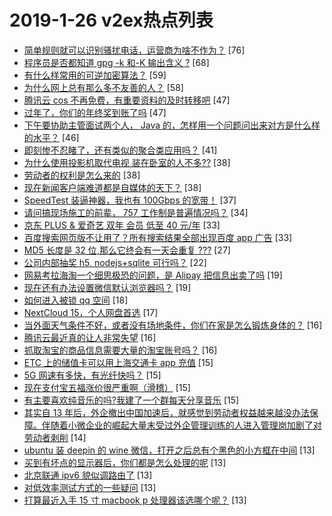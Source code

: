 # 2019-1-26 v2ex热点列表

+ [简单规则就可以识别骚扰电话，运营商为啥不作为？](https://www.v2ex.com/t/530755#reply76) [76]
+ [程序员是否都知道 gpg -k 和-K 输出含义 ?](https://www.v2ex.com/t/530782#reply68) [68]
+ [有什么样常用的可逆加密算法？](https://www.v2ex.com/t/530756#reply59) [59]
+ [为什么网上总有那么多不友善的人？](https://www.v2ex.com/t/530828#reply58) [58]
+ [腾讯云 cos 不再免费，有重要资料的及时转移吧](https://www.v2ex.com/t/530772#reply47) [47]
+ [过年了，你们的年终奖到账了吗](https://www.v2ex.com/t/530820#reply47) [47]
+ [下午要协助主管面试两个人， Java 的，怎样用一个问题问出来对方是什么样的水平？](https://www.v2ex.com/t/530811#reply46) [46]
+ [即刻惨不忍睹了，还有类似的聚合类应用吗？](https://www.v2ex.com/t/530799#reply41) [41]
+ [为什么使用投影机取代电视 装在卧室的人不多??](https://www.v2ex.com/t/530764#reply38) [38]
+ [劳动者的权利是怎么来的](https://www.v2ex.com/t/530813#reply38) [38]
+ [现在新闻客户端难道都是自媒体的天下？](https://www.v2ex.com/t/530875#reply38) [38]
+ [SpeedTest 装逼神器，我也有 100Gbps 的宽带！](https://www.v2ex.com/t/530797#reply37) [37]
+ [请问搞现场施工的前辈， 757 工作制是普遍情况吗？](https://www.v2ex.com/t/530840#reply34) [34]
+ [京东 PLUS & 爱奇艺 双年 会员 低至 40 元/年](https://www.v2ex.com/t/530767#reply33) [33]
+ [百度搜索网页版不让用了？所有搜索结果全部出现百度 app 广告](https://www.v2ex.com/t/530809#reply33) [33]
+ [MD5 长度是 32 位,那么它终会有一天会重复 ???](https://www.v2ex.com/t/530766#reply27) [27]
+ [公司内部抽奖 h5, nodejs+sqlite 可行吗？](https://www.v2ex.com/t/530779#reply22) [22]
+ [网易考拉海淘一个细思极恐的问题，是 Alipay 把信息出卖了吗](https://www.v2ex.com/t/530754#reply19) [19]
+ [现在还有办法设置微信默认浏览器吗？](https://www.v2ex.com/t/530789#reply19) [19]
+ [如何进入被锁 qq 空间](https://www.v2ex.com/t/530880#reply18) [18]
+ [NextCloud 15，个人网盘首选](https://www.v2ex.com/t/530865#reply17) [17]
+ [当外面天气条件不好，或者没有场地条件，你们在家是怎么锻炼身体的？](https://www.v2ex.com/t/530792#reply16) [16]
+ [腾讯云最近真的让人非常失望](https://www.v2ex.com/t/530802#reply16) [16]
+ [抓取淘宝的商品信息需要大量的淘宝账号吗？](https://www.v2ex.com/t/530873#reply16) [16]
+ [ETC 上的储值卡可以用上海交通卡 app 充值](https://www.v2ex.com/t/530763#reply15) [15]
+ [5G 网速有多快，有光纤快吗？](https://www.v2ex.com/t/530847#reply15) [15]
+ [现在支付宝五福涨价很严重啊（滑稽）](https://www.v2ex.com/t/530852#reply15) [15]
+ [有主要喜欢纯音乐的吗?我建了一个群每天分享音乐](https://www.v2ex.com/t/530882#reply15) [15]
+ [其实自 13 年后，外企撤出中国加速后，就感觉到劳动者权益越来越没办法保障。伴随着小微企业的崛起大量末受过外企管理训练的人进入管理岗加剧了对劳动者剥削](https://www.v2ex.com/t/530905#reply14) [14]
+ [ubuntu 装 deepin 的 wine 微信，打开之后总有个黑色的小方框在中间](https://www.v2ex.com/t/530751#reply13) [13]
+ [买到有坏点的显示器后，你们都是怎么处理的呢](https://www.v2ex.com/t/530759#reply13) [13]
+ [北京联通 ipv6 貌似调路由了](https://www.v2ex.com/t/530760#reply13) [13]
+ [对低效率测试方式的一些疑问](https://www.v2ex.com/t/530818#reply13) [13]
+ [打算最近入手 15 寸 macbook p 处理器该选哪个呢？](https://www.v2ex.com/t/530866#reply13) [13]
